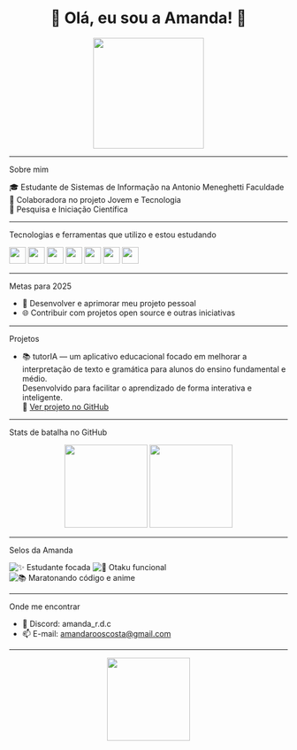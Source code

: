 <h1 align="center">🌸 Olá, eu sou a Amanda! 🌸</h1>

<p align="center">
  <img src="https://media.giphy.com/media/xUOxf4g1gYlPfT3Fos/giphy.gif" width="200" />
</p>

---

Sobre mim

🎓 Estudante de Sistemas de Informação na Antonio Meneghetti Faculdade  
🤝 Colaboradora no projeto Jovem e Tecnologia  
🔬 Pesquisa e Iniciação Científica  

---

Tecnologias e ferramentas que utilizo e estou estudando

<div align="left">
  <img src="https://cdn.jsdelivr.net/gh/devicons/devicon/icons/python/python-original.svg" width="30"/>
  <img src="https://cdn.jsdelivr.net/gh/devicons/devicon/icons/arduino/arduino-original.svg" width="30"/>
  <img src="https://cdn.jsdelivr.net/gh/devicons/devicon/icons/raspberrypi/raspberrypi-original.svg" width="30"/>
  <img src="https://cdn.jsdelivr.net/gh/devicons/devicon/icons/java/java-original.svg" width="30"/>
  <img src="https://cdn.jsdelivr.net/gh/devicons/devicon/icons/c/c-original.svg" width="30"/>
  <img src="https://cdn.jsdelivr.net/gh/devicons/devicon/icons/cplusplus/cplusplus-original.svg" width="30"/>
  <img src="https://cdn.jsdelivr.net/gh/devicons/devicon/icons/github/github-original.svg" width="30"/>
</div>

---

Metas para 2025

- 📲 Desenvolver e aprimorar meu projeto pessoal  
- 🌐 Contribuir com projetos open source e outras iniciativas

---

Projetos

- 📚 tutorIA — um aplicativo educacional focado em melhorar a interpretação de texto e gramática para alunos do ensino fundamental e médio.  
  Desenvolvido para facilitar o aprendizado de forma interativa e inteligente.  
  🔗 [Ver projeto no GitHub](https://github.com/006amanda/tutorIA)

---

Stats de batalha no GitHub

<div align="center">
  <img src="https://github-readme-stats.vercel.app/api?username=006amanda&show_icons=true&theme=tokyonight" height="150"/>
  <img src="https://github-readme-stats.vercel.app/api/top-langs/?username=006amanda&layout=compact&theme=tokyonight" height="150"/>
</div>

---

Selos da Amanda

![✨ Estudante focada](https://img.shields.io/badge/✨_Estudante-dedicada-purple?style=for-the-badge)
![🌸 Otaku funcional](https://img.shields.io/badge/🌸_Otaku-funcional-pink?style=for-the-badge)
![📚 Maratonando código e anime](https://img.shields.io/badge/📚_Maratonando-código_e_anime-yellow?style=for-the-badge)

---

Onde me encontrar

- 💬 Discord: amanda_r.d.c 
- 📫 E-mail: amandarooscosta@gmail.com

---

<p align="center">
  <img src="https://media.giphy.com/media/L1R1tvI9svkIWwpVYr/giphy.gif" width="150"/>
</p>
